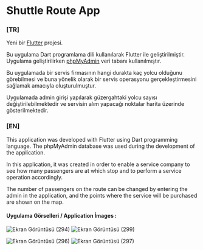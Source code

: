 # Shuttle Route App
### [TR]

Yeni bir  [Flutter](https://flutter.dev/) projesi.

Bu uygulama Dart programlama dili kullanılarak Flutter ile geliştirilmiştir. Uygulama geliştirilirken [phpMyAdmin](https://www.phpmyadmin.net/) veri tabanı kullanılmıştır.

Bu uygulamada bir servis firmasının hangi durakta kaç yolcu olduğunu görebilmesi ve buna yönelik olarak bir servis operasyonu gerçekleştirmesini sağlamak amacıyla oluşturulmuştur.

Uygulamada admin girişi yapılarak güzergahtaki yolcu sayısı değiştirilebilmektedir ve servisin alım yapacağı noktalar  harita üzerinde gösterilmektedir.

### [EN]

This application was developed with Flutter using Dart programming language. The phpMyAdmin database was used during the development of the application.

In this application, it was created in order to enable a service company to see how many passengers are at which stop and to perform a service operation accordingly.

The number of passengers on the route can be changed by entering the admin in the application, and the points where the service will be purchased are shown on the map.


#### Uygulama Görselleri / Application İmages :



![Ekran Görüntüsü (294)](https://github.com/mehmetzabun/shuttle_route_app/assets/74292999/8925f371-24ed-4e39-a32c-d7ae79daad7e)
![Ekran Görüntüsü (299)](https://github.com/mehmetzabun/shuttle_route_app/assets/74292999/b808dba2-7149-411e-a0ad-a99f2d8ffc5f)

![Ekran Görüntüsü (296)](https://github.com/mehmetzabun/shuttle_route_app/assets/74292999/335e0ed6-157f-48c7-ae6a-e6781b9d648e)
![Ekran Görüntüsü (297)](https://github.com/mehmetzabun/shuttle_route_app/assets/74292999/4241fe9d-a3e0-4228-b7fb-e68a441575e9)
